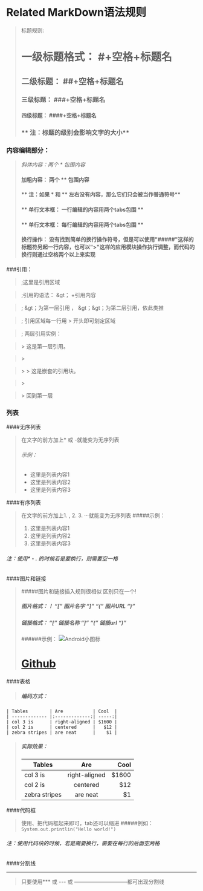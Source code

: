 Related
MarkDown语法规则
=================================

> 标题规则:
> # 一级标题格式： #+空格+标题名
> ## 二级标题： ##+空格+标题名
> ### 三级标题： ###+空格+标题名
> #### 四级标题： ####+空格+标题名
> ### ** 注：标题的级别会影响文字的大小**

### 内容编辑部分：
> *斜体内容：两个 * 包围内容*
> #### **加粗内容： 两个 ** 包围内容**
> #### ** 注：如果 * 和 ** 左右没有内容，那么它们只会被当作普通符号**
> #### ** 单行文本框： 一行编辑的内容用两个tabs包围 **
> #### ** 单行文本框： 每行编辑的内容用两个tabs包围 **
> #### 换行操作： 没有找到简单的换行操作符号，但是可以使用"#####"这样的标题符另起一行内容，也可以">"这样的应用模块操作执行调整，而代码的换行则通过空格两个以上来实现

###引用：
>;这里是引用区域

>;引用的语法： &gt； +引用内容

>;  &gt；为第一层引用 ， &gt；&gt；为第二层引用，依此类推

>; 引用区域每一行用 > 开头即可划定区域

>; 两层引用实例：

>&gt; 这是第一层引用。

>&gt;

>&gt; &gt; 这是嵌套的引用块。

>&gt;

>&gt; 回到第一层


### 列表

####无序列表
> 在文字的前方加上* 或 -就能变为无序列表
> ###### 示例：
> * 这里是列表内容1
> * 这里是列表内容2
> * 这里是列表内容3

####有序列表
> 在文字的前方加上1. , 2. 3. ···就能变为无序列表 
> #####示例：
> 1. 这里是列表内容1
> 2. 这里是列表内容2
> 3. 这里是列表内容3
###### 注：使用* - . 的时候若是要换行，则需要空一格

####图片和链接
> #####图片和链接插入规则很相似
> 区别只在一个!
> ##### 图片格式：！ “[” 图片名字 “]” “(” 图片URL “)”
> ##### 链接格式： “[” 链接名称 “]” “(” 链接url “)”
> ######示例： 
> ![Android小图标](http://f.hiphotos.baidu.com/baike/c0%3Dbaike80%2C5%2C5%2C80%2C26/sign=4fe590dbc895d143ce7bec711299e967/2934349b033b5bb5c4a85c2636d3d539b700bcee.jpg)
> # [Github](www.github.com)

####表格
> ##### 编码方式：
`| Tables        | Are           | Cool  |`   
`| ------------- |:-------------:| -----:|`   
`| col 3 is      | right-aligned | $1600 |`   
`| col 2 is      | centered      |   $12 |`   
`| zebra stripes | are neat      |    $1 |`   

> ##### 实际效果：
> | Tables        | Are           | Cool  |
> | ------------- |:-------------:| -----:|
> | col 3 is      | right-aligned | $1600 |
> | col 2 is      | centered      |   $12 |
> | zebra stripes | are neat      |    $1 |


####代码框
> 使用、把代码框起来即可，tab还可以缩进
> #####例如： 
> `System.out.printlin("Hello world!")`
>
###### 注：使用代码块的时候，若是需要换行，需要在每行的后面空两格

####分割线
***
> 只要使用*** 或 --- 或 ——————————都可出现分割线



